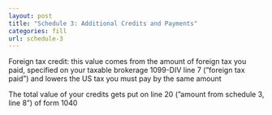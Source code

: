 ```yaml
---
layout: post
title: "Schedule 3: Additional Credits and Payments"
categories: fill
url: schedule-3
---
```


Foreign tax credit: this value comes from the amount of foreign tax you paid, specified on your taxable brokerage 1099-DIV line 7 (”foreign tax paid”) and lowers the US tax you must pay by the same amount

The total value of your credits gets put on line 20 (”amount from schedule 3, line 8”) of form 1040
